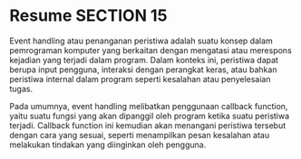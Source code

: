 # Resume SECTION 15

Event handling atau penanganan peristiwa adalah suatu konsep dalam pemrograman komputer yang berkaitan dengan mengatasi atau merespons kejadian yang terjadi dalam program. Dalam konteks ini, peristiwa dapat berupa input pengguna, interaksi dengan perangkat keras, atau bahkan peristiwa internal dalam program seperti kesalahan atau penyelesaian tugas.

Pada umumnya, event handling melibatkan penggunaan callback function, yaitu suatu fungsi yang akan dipanggil oleh program ketika suatu peristiwa terjadi. Callback function ini kemudian akan menangani peristiwa tersebut dengan cara yang sesuai, seperti menampilkan pesan kesalahan atau melakukan tindakan yang diinginkan oleh pengguna.